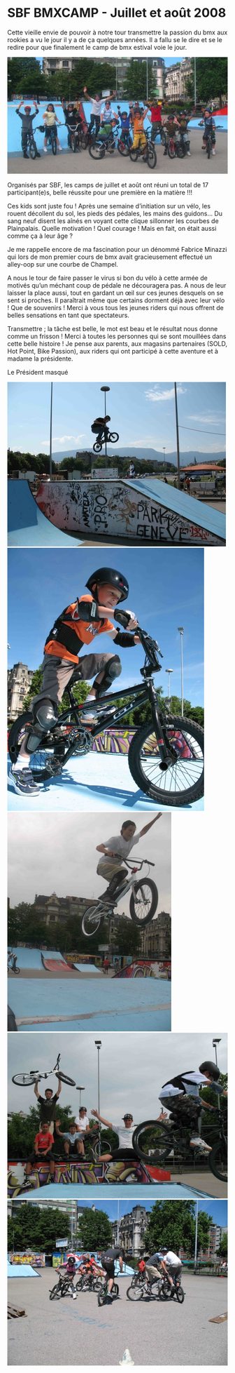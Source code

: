# SBF BMXCAMP - Juillet et août 2008

Cette vieille envie de pouvoir à notre tour transmettre la passion du bmx aux rookies a vu le jour il y a de ça quelques années. Il a fallu se le dire et se le redire pour que finalement le camp de bmx estival voie le jour.

![bmxcamp08-01](./media/bmxcamp08-01.jpg)

Organisés par SBF, les camps de juillet et août ont réuni un total de 17 participant(e)s, belle réussite pour une première en la matière !!!

Ces kids sont juste fou ! Après une semaine d’initiation sur un vélo, les rouent décollent du sol, les pieds des pédales, les mains des guidons… Du sang neuf disent les aînés en voyant cette clique sillonner les courbes de Plainpalais. Quelle motivation ! Quel courage ! Mais en fait, on était aussi comme ça à leur âge ?

Je me rappelle encore de ma fascination pour un dénommé Fabrice Minazzi qui lors de mon premier cours de bmx avait gracieusement effectué un alley-oop sur une courbe de Champel.

A nous le tour de faire passer le virus si bon du vélo à cette armée de motivés qu’un méchant coup de pédale ne découragera pas. A nous de leur laisser la place aussi, tout en gardant un œil sur ces jeunes desquels on se sent si proches. Il paraîtrait même que certains dorment déjà avec leur vélo ! Que de souvenirs ! Merci à vous tous les jeunes riders qui nous offrent de belles sensations en tant que spectateurs.

Transmettre ; la tâche est belle, le mot est beau et le résultat nous donne comme un frisson ! Merci à toutes les personnes qui se sont mouillées dans cette belle histoire ! Je pense aux parents, aux magasins partenaires (SOLD, Hot Point, Bike Passion), aux riders qui ont participé à cette aventure et à madame la présidente.

Le Président masqué

![bmxcamp08-02](./media/bmxcamp08-02.jpg)
![bmxcamp08-03](./media/bmxcamp08-03.jpg)
![bmxcamp08-04](./media/bmxcamp08-04.jpg)
![bmxcamp08-05](./media/bmxcamp08-05.jpg)
![bmxcamp08-06](./media/bmxcamp08-06.jpg)

